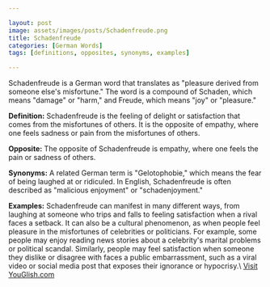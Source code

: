 ```yaml
---

layout: post
image: assets/images/posts/Schadenfreude.png
title: Schadenfreude
categories: [German Words]
tags: [definitions, opposites, synonyms, examples]

---
```


Schadenfreude is a German word that translates as "pleasure derived from someone else's misfortune." The word is a compound of Schaden, which means "damage" or "harm," and Freude, which means "joy" or "pleasure."

**Definition:** Schadenfreude is the feeling of delight or satisfaction that comes from the misfortunes of others. It is the opposite of empathy, where one feels sadness or pain from the misfortunes of others.

**Opposite:** The opposite of Schadenfreude is empathy, where one feels the pain or sadness of others.

**Synonyms:** A related German term is "Gelotophobie," which means the fear of being laughed at or ridiculed. In English, Schadenfreude is often described as "malicious enjoyment" or "schadenjoyment."

**Examples:** Schadenfreude can manifest in many different ways, from laughing at someone who trips and falls to feeling satisfaction when a rival faces a setback. It can also be a cultural phenomenon, as when people feel pleasure in the misfortunes of celebrities or politicians. For example, some people may enjoy reading news stories about a celebrity's marital problems or political scandal. Similarly, people may feel satisfaction when someone they dislike or disagree with faces a public embarrassment, such as a viral video or social media post that exposes their ignorance or hypocrisy.\ <a id="yg-widget-0" class="youglish-widget" data-query="Schadenfreude" data-lang="german" data-components="8412" data-auto-start="0" data-bkg-color="theme_light" data-title="How%20to%20pronounce%20Schadenfreude%20in%20German"  rel="nofollow" href="https://youglish.com">Visit YouGlish.com</a><script async src="https://youglish.com/public/emb/widget.js" charset="utf-8"></script>